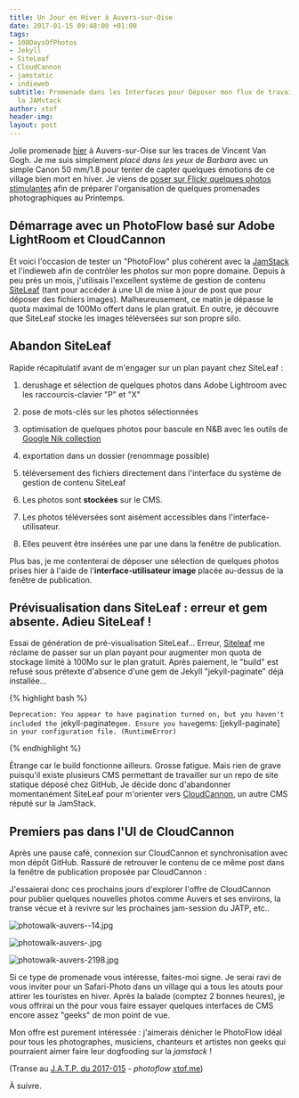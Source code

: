 ```yaml
---
title: Un Jour en Hiver à Auvers-sur-Oise
date: 2017-01-15 09:48:00 +01:00
tags:
- 100DaysOfPhotos
- Jekyll
- SiteLeaf
- CloudCannon
- jamstatic
- indieweb
subtitle: Promenade dans les Interfaces pour Déposer mon flux de travail Photo sur
  la JAMstack
author: xtof
header-img: 
layout: post
---
```


Jolie promenade [hier](http://ducamp.me/2017-014) à Auvers-sur-Oise sur les traces de Vincent Van Gogh. Je me suis simplement *placé dans les yeux de Barbara* avec un simple Canon 50 mm/1.8 pour tenter de capter quelques émotions de ce village bien mort en hiver. Je viens de [poser sur Flickr quelques photos stimulantes](https://www.flickr.com/search/?sort=date-taken-desc&safe_search=1&tags=auverssuroise&user_id=37996578526%40N01&view_all=1) afin de préparer l'organisation de quelques promenades photographiques au Printemps.

## Démarrage avec un PhotoFlow basé sur Adobe LightRoom et CloudCannon

Et voici l'occasion de tester un "PhotoFlow" plus cohérent avec la [JamStack](http://ducamp.me/jamstack) et l'indieweb afin de contrôler les photos sur mon popre domaine. Depuis à peu près un mois, j'utilisais l'excellent système de gestion de contenu [SiteLeaf](https://siteleaf.com) (tant pour accéder à une UI de mise à jour de post que pour déposer des fichiers images). Malheureusement, ce matin je dépasse le quota maximal de 100Mo offert dans le plan gratuit. En outre, je découvre que SiteLeaf stocke les images téléversées sur son propre silo.

## Abandon SiteLeaf

Rapide récapitulatif avant de m'engager sur un plan payant chez SiteLeaf :

1. derushage et sélection de quelques photos dans Adobe Lightroom avec les raccourcis-clavier "P" et "X"

2. pose de mots-clés sur les photos sélectionnées

3. optimisation de quelques photos pour bascule en N&B avec les outils de [Google Nik collection](https://www.google.com/intl/fr/nikcollection/)

4. exportation dans un dossier (renommage possible)

5. téléversement des fichiers directement dans l'interface du système de gestion de contenu SiteLeaf

6. Les photos sont **stockées** sur le CMS.

7. Les photos téléversées sont aisément accessibles dans l'interface-utilisateur.

8. Elles peuvent être insérées une par une dans la fenêtre de publication.

Plus bas, je me contenterai de déposer une sélection de quelques photos prises hier à l'aide de l'**interface-utilisateur image** placée au-dessus de la fenêtre de publication.

## Prévisualisation dans SiteLeaf : erreur et gem absente. Adieu SiteLeaf !

Essai de génération de pré-visualisation SiteLeaf… Erreur, [Siteleaf](https://www.siteleaf.com/) me réclame de passer sur un plan payant pour augmenter mon quota de stockage limité à 100Mo sur le plan gratuit. Après paiement, le "build" est refusé sous prétexte d'absence d'une gem de Jekyll "jekyll-paginate" déjà installée… 

{% highlight bash %}

`Deprecation: You appear to have pagination turned on, but you haven't included the `jekyll-paginate` gem. Ensure you have `gems: [jekyll-paginate]` in your configuration file. (RuntimeError)`

{% endhighlight %}

Étrange car le build fonctionne ailleurs. Grosse fatigue. Mais rien de grave puisqu'il existe plusieurs CMS permettant de travailler sur un repo de site statique déposé chez GitHub, Je décide donc d'abandonner momentanément SiteLeaf pour m'orienter vers [CloudCannon](https://cloudcannon.com), un autre CMS réputé sur la JamStack.

## Premiers pas dans l'UI de CloudCannon

Après une pause café, connexion sur CloudCannon et synchronisation avec mon dépôt GitHub. Rassuré de retrouver le contenu de ce même post dans la fenêtre de publication proposée par CloudCannon :

J'essaierai donc ces prochains jours d'explorer l'offre de CloudCannon pour publier quelques nouvelles photos comme Auvers et ses environs, la transe vécue et à revivre sur les prochaines jam-session du JATP, etc..

![photowalk-auvers--14.jpg](/uploads/photowalk-auvers--14.jpg)

![photowalk-auvers-.jpg](/uploads/photowalk-auvers-.jpg)

![photowalk-auvers-2198.jpg](/uploads/photowalk-auvers-2198.jpg)

Si ce type de promenade vous intéresse, faites-moi signe. Je serai ravi de vous inviter pour un Safari-Photo dans un village qui a tous les atouts pour attirer les touristes en hiver. Après la balade (comptez 2 bonnes heures), je vous offrirai un thé pour vous faire essayer quelques interfaces de CMS encore assez "geeks" de mon point de vue.

Mon offre est purement intéressée : j'aimerais dénicher le PhotoFlow idéal pour tous les photographes, musiciens, chanteurs et artistes non geeks qui pourraient aimer faire leur dogfooding sur la *jamstack* !

\(Transe au [J.A.T.P. du 2017-015](http://ducamp.me/2017-015#Here_.26_Now_JATP.C2.A0) - *photoflow* [xtof.me](http://xtof.me))

À suivre.